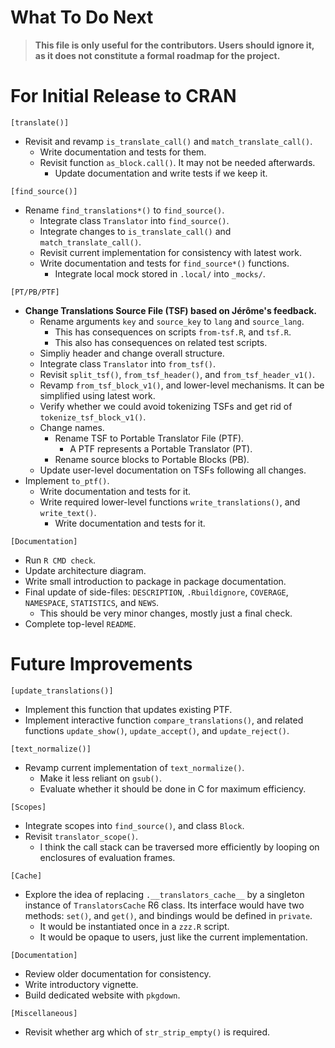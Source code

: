 # What To Do Next

> **This file is only useful for the contributors. Users should ignore it, as
> it does not constitute a formal roadmap for the project.**

# For Initial Release to CRAN

`[translate()]`
- Revisit and revamp `is_translate_call()` and `match_translate_call()`.
  - Write documentation and tests for them.
  - Revisit function `as_block.call()`. It may not be needed afterwards.
    - Update documentation and write tests if we keep it.

`[find_source()]`
- Rename `find_translations*()` to `find_source()`.
  - Integrate class `Translator` into `find_source()`.
  - Integrate changes to `is_translate_call()` and `match_translate_call()`.
  - Revisit current implementation for consistency with latest work.
  - Write documentation and tests for `find_source*()` functions.
    - Integrate local mock stored in `.local/` into `_mocks/`.

`[PT/PB/PTF]`
- **Change Translations Source File (TSF) based on Jérôme's feedback.**
  - Rename arguments `key` and `source_key` to `lang` and `source_lang`.
    - This has consequences on scripts `from-tsf.R`, and `tsf.R`.
    - This also has consequences on related test scripts.
  - Simpliy header and change overall structure.
  - Integrate class `Translator` into `from_tsf()`.
  - Revisit `split_tsf()`, `from_tsf_header()`, and `from_tsf_header_v1()`.
  - Revamp `from_tsf_block_v1()`, and lower-level mechanisms. It can be
    simplified using latest work.
  - Verify whether we could avoid tokenizing TSFs and get rid of
    `tokenize_tsf_block_v1()`.
  - Change names.
    - Rename TSF to Portable Translator File (PTF).
      - A PTF represents a Portable Translator (PT).
    - Rename source blocks to Portable Blocks (PB).
  - Update user-level documentation on TSFs following all changes.
- Implement `to_ptf()`.
  - Write documentation and tests for it.
  - Write required lower-level functions `write_translations()`, and
    `write_text()`.
    - Write documentation and tests for it.

`[Documentation]`
- Run `R CMD check`.
- Update architecture diagram.
- Write small introduction to package in package documentation.
- Final update of side-files: `DESCRIPTION`, `.Rbuildignore`, `COVERAGE`,
  `NAMESPACE`, `STATISTICS`, and `NEWS`.
  - This should be very minor changes, mostly just a final check.
- Complete top-level `README`.

# Future Improvements

`[update_translations()]`
- Implement this function that updates existing PTF.
- Implement interactive function `compare_translations()`, and related
  functions `update_show()`, `update_accept()`, and `update_reject()`.

`[text_normalize()]`
- Revamp current implementation of `text_normalize()`.
  - Make it less reliant on `gsub()`.
  - Evaluate whether it should be done in C for maximum efficiency.

`[Scopes]`
- Integrate scopes into `find_source()`, and class `Block`.
- Revisit `translator_scope()`.
  - I think the call stack can be traversed more efficiently by looping
    on enclosures of evaluation frames.

`[Cache]`
- Explore the idea of replacing `.__translators_cache__` by a singleton
  instance of `TranslatorsCache` R6 class. Its interface would have two methods:
  `set()`, and `get()`, and bindings would be defined in `private`.
  - It would be instantiated once in a `zzz.R` script.
  - It would be opaque to users, just like the current implementation.

`[Documentation]`
- Review older documentation for consistency.
- Write introductory vignette.
- Build dedicated website with `pkgdown`.

`[Miscellaneous]`
- Revisit whether arg which of `str_strip_empty()` is required.
